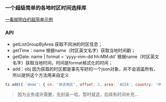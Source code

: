 ### 一个超级简单的各地时区时间选择库
[一看就明白的超简单示例](https://aizener.github.io/simple-timezone/)

### API
- getListGroupByArea 获取不同洲的时区信息；
- getTime：name  根据name（时区英文名字）获取当地时间戳；
- getDate: name | format = 'yyyy-mm-dd hh:MM:dd' 根据name（时区英文名字）获取当地时间，时间是format格式化的时间；
- add：obj 因为获取的时区都是事先写好的一个json对象，并不会涵盖所有，所以提供这个方法用来自定义
```js
tz.add({ 'demo': { cn: '测试地区', offset: 2, area: 'ASIA', country: '中国' } })
```

> 因为业务或许需要，先封装一哈，暂时就这，后续有时间补充...
